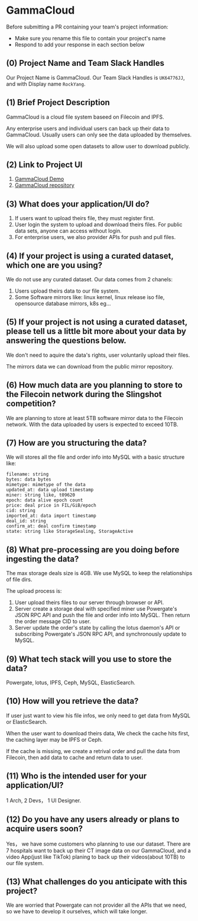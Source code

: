 # GammaCloud

Before submitting a PR containing your team's project information:
- Make sure you rename this file to contain your project's name
- Respond to add your response in each section below

## (0) Project Name and Team Slack Handles

Our Project Name is GammaCloud. Our Team Slack Handles is `UK64776JJ`, and with Display name `RockYang`.

## (1) Brief Project Description

GammaCloud is a cloud file system baseed on Filecoin and IPFS.

Any enterprise users and individual users can back up their data to GammaCloud. Usually users can only see the data uploaded by themselves. 

We will also upload some open datasets to allow user to download publicly.

## (2) Link to Project UI

1. [GammaCloud Demo](https://gfs.xjxh.pro)
2. [GammaCloud repository](https://github.com/xjxh/gamma-cloud)

## (3) What does your application/UI do?

1. If users want to upload theirs file, they must register first.
2. User login the system to upload and download theirs files. For public data sets, anyone can access without login.
3. For enterprise users, we also provider APIs for push and pull files.

## (4) If your project is using a curated dataset, which one are you using?

We do not use any curated dataset. Our data comes from 2 chanels:

1. Users upload theirs data to our file system.
2. Some Software mirrors like: linux kernel, linux release iso file, opensource database mirrors, k8s eg...

## (5) If your project is not using a curated dataset, please tell us a little bit more about your data by answering the questions below.

We don't need to aquire the data's rights, user voluntarily upload their files.

The mirrors data we can download from the public mirror repository.

## (6) How much data are you planning to store to the Filecoin network during the Slingshot competition?

We are planning to store at least 5TB software mirror data to the Filecoin network. With the data uploaded by users is expected to exceed 10TB.

## (7) How are you structuring the data?

We will stores all the file and order info into MySQL with a basic structure like:
```
filename: string
bytes: data bytes
mimetype: mimetype of the data
updated_at: data upload timestamp
miner: string like, t09620
epoch: data alive epoch count
price: deal price in FIL/GiB/epoch
cid: string
imported_at: data import timestamp
deal_id: string
confirm_at: deal confirm timestamp
state: string like StorageSealing, StorageActive
```

## (8) What pre-processing are you doing before ingesting the data?


The max storage deals size is 4GB. We use MySQL to keep the relationships of file dirs.

The upload process is:

1. User upload theirs files to our server through browser or API.
2. Server create a storage deal with specified miner use Powergate's JSON RPC API and push the file and order info into MySQL. Then return the order message CID to user.
3. Server update the order's state by calling the lotus daemon's API or subscribing Powergate's JSON RPC API, and synchronously update to MySQL.

## (9)  What tech stack will you use to store the data?

Powergate, lotus, IPFS, Ceph, MySQL, ElasticSearch.

## (10) How will you retrieve the data?

If user just want to view his file infos, we only need to get data from MySQL or ElasticSearch.

When the user want to download theirs data, We check the cache hits first, the caching layer may be IPFS or Ceph. 

If the cache is missing, we create a retrival order and pull the data from  Filecoin, then add data to cache and return data to user.

## (11) Who is the intended user for your application/UI?

1 Arch, 2 Devs， 1 UI Designer.

## (12) Do you have any users already or plans to acquire users soon?

Yes， we have some customers who planning to use our dataset.
There are 7 hospitals want to back up their CT image data on our GammaCloud, and a video App(just like TikTok) planing to back up their videos(about 10TB) to our file system.

## (13) What challenges do you anticipate with this project?

We are worried that Powergate can not provider all the APIs that we need, so we have to develop it ourselves, which will take longer.

